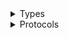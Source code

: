 <details>
<summary>Types</summary>

  - [EcrClient](/aws-sdk-swift/reference/0.x/AWSECR/EcrClient)
  - [EcrClient.EcrClientConfiguration](/aws-sdk-swift/reference/0.x/AWSECR/EcrClient.EcrClientConfiguration)
  - [EcrClientLogHandlerFactory](/aws-sdk-swift/reference/0.x/AWSECR/EcrClientLogHandlerFactory)
  - [EcrClientTypes](/aws-sdk-swift/reference/0.x/AWSECR/EcrClientTypes)

</details>

<details>
<summary>Protocols</summary>

  - [EcrClientProtocol](/aws-sdk-swift/reference/0.x/AWSECR/EcrClientProtocol)

</details>
